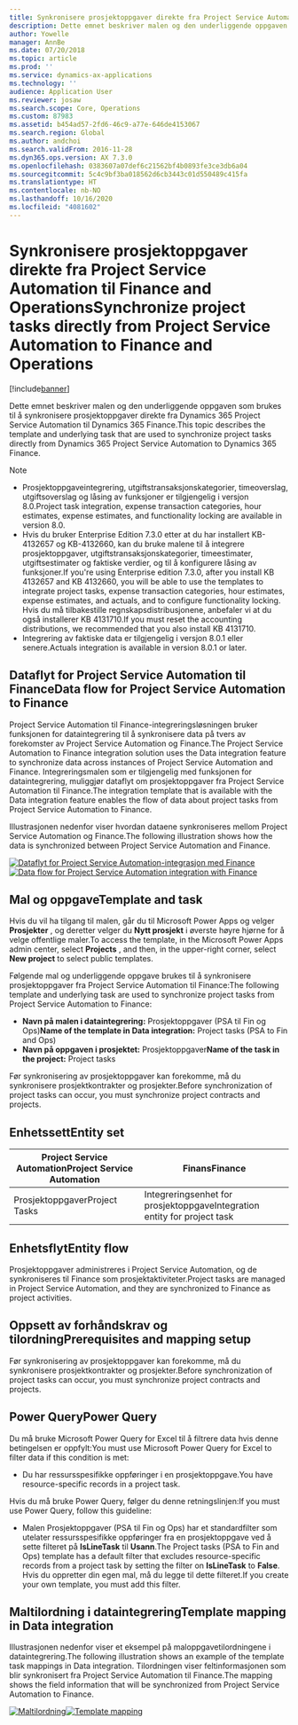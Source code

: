 ```yaml
---
title: Synkronisere prosjektoppgaver direkte fra Project Service Automation til Finance and Operations
description: Dette emnet beskriver malen og den underliggende oppgaven som brukes til å synkronisere prosjektoppgaver direkte fra Microsoft Dynamics 365 Project Service Automation til Dynamics 365 Finance.
author: Yowelle
manager: AnnBe
ms.date: 07/20/2018
ms.topic: article
ms.prod: ''
ms.service: dynamics-ax-applications
ms.technology: ''
audience: Application User
ms.reviewer: josaw
ms.search.scope: Core, Operations
ms.custom: 87983
ms.assetid: b454ad57-2fd6-46c9-a77e-646de4153067
ms.search.region: Global
ms.author: andchoi
ms.search.validFrom: 2016-11-28
ms.dyn365.ops.version: AX 7.3.0
ms.openlocfilehash: 0383607a07def6c21562bf4b0893fe3ce3db6a04
ms.sourcegitcommit: 5c4c9bf3ba018562d6cb3443c01d550489c415fa
ms.translationtype: HT
ms.contentlocale: nb-NO
ms.lasthandoff: 10/16/2020
ms.locfileid: "4081602"
---
```

# <a name="synchronize-project-tasks-directly-from-project-service-automation-to-finance-and-operations"></a><span data-ttu-id="b30b7-103">Synkronisere prosjektoppgaver direkte fra Project Service Automation til Finance and Operations</span><span class="sxs-lookup"><span data-stu-id="b30b7-103">Synchronize project tasks directly from Project Service Automation to Finance and Operations</span></span>

[!include[banner](../includes/banner.md)]

<span data-ttu-id="b30b7-104">Dette emnet beskriver malen og den underliggende oppgaven som brukes til å synkronisere prosjektoppgaver direkte fra Dynamics 365 Project Service Automation til Dynamics 365 Finance.</span><span class="sxs-lookup"><span data-stu-id="b30b7-104">This topic describes the template and underlying task that are used to synchronize project tasks directly from Dynamics 365 Project Service Automation to Dynamics 365 Finance.</span></span>

> [!NOTE]
> - <span data-ttu-id="b30b7-105">Prosjektoppgaveintegrering, utgiftstransaksjonskategorier, timeoverslag, utgiftsoverslag og låsing av funksjoner er tilgjengelig i versjon 8.0.</span><span class="sxs-lookup"><span data-stu-id="b30b7-105">Project task integration, expense transaction categories, hour estimates, expense estimates, and functionality locking are available in version 8.0.</span></span>
> - <span data-ttu-id="b30b7-106">Hvis du bruker Enterprise Edition 7.3.0 etter at du har installert KB-4132657 og KB-4132660, kan du bruke malene til å integrere prosjektoppgaver, utgiftstransaksjonskategorier, timeestimater, utgiftsestimater og faktiske verdier, og til å konfigurere låsing av funksjoner.</span><span class="sxs-lookup"><span data-stu-id="b30b7-106">If you're using Enterprise edition 7.3.0, after you install KB 4132657 and KB 4132660, you will be able to use the templates to integrate project tasks, expense transaction categories, hour estimates, expense estimates, and actuals, and to configure functionality locking.</span></span> <span data-ttu-id="b30b7-107">Hvis du må tilbakestille regnskapsdistribusjonene, anbefaler vi at du også installerer KB 4131710.</span><span class="sxs-lookup"><span data-stu-id="b30b7-107">If you must reset the accounting distributions, we recommended that you also install KB 4131710.</span></span>
> - <span data-ttu-id="b30b7-108">Integrering av faktiske data er tilgjengelig i versjon 8.0.1 eller senere.</span><span class="sxs-lookup"><span data-stu-id="b30b7-108">Actuals integration is available in version 8.0.1 or later.</span></span>

## <a name="data-flow-for-project-service-automation-to-finance"></a><span data-ttu-id="b30b7-109">Dataflyt for Project Service Automation til Finance</span><span class="sxs-lookup"><span data-stu-id="b30b7-109">Data flow for Project Service Automation to Finance</span></span>

<span data-ttu-id="b30b7-110">Project Service Automation til Finance-integreringsløsningen bruker funksjonen for dataintegrering til å synkronisere data på tvers av forekomster av Project Service Automation og Finance.</span><span class="sxs-lookup"><span data-stu-id="b30b7-110">The Project Service Automation to Finance integration solution uses the Data integration feature to synchronize data across instances of Project Service Automation and Finance.</span></span> <span data-ttu-id="b30b7-111">Integreringsmalen som er tilgjengelig med funksjonen for dataintegrering, muliggjør dataflyt om prosjektoppgaver fra Project Service Automation til Finance.</span><span class="sxs-lookup"><span data-stu-id="b30b7-111">The integration template that is available with the Data integration feature enables the flow of data about project tasks from Project Service Automation to Finance.</span></span>

<span data-ttu-id="b30b7-112">Illustrasjonen nedenfor viser hvordan dataene synkroniseres mellom Project Service Automation og Finance.</span><span class="sxs-lookup"><span data-stu-id="b30b7-112">The following illustration shows how the data is synchronized between Project Service Automation and Finance.</span></span>

<span data-ttu-id="b30b7-113">[![Dataflyt for Project Service Automation-integrasjon med Finance](./media/ProjectTasksFlow.png)](./media/ProjectTasksFlow.png)</span><span class="sxs-lookup"><span data-stu-id="b30b7-113">[![Data flow for Project Service Automation integration with Finance](./media/ProjectTasksFlow.png)](./media/ProjectTasksFlow.png)</span></span>

## <a name="template-and-task"></a><span data-ttu-id="b30b7-114">Mal og oppgave</span><span class="sxs-lookup"><span data-stu-id="b30b7-114">Template and task</span></span>

<span data-ttu-id="b30b7-115">Hvis du vil ha tilgang til malen, går du til Microsoft Power Apps og velger **Prosjekter** , og deretter velger du **Nytt prosjekt** i øverste høyre hjørne for å velge offentlige maler.</span><span class="sxs-lookup"><span data-stu-id="b30b7-115">To access the template, in the Microsoft Power Apps admin center, select **Projects** , and then, in the upper-right corner, select **New project** to select public templates.</span></span>

<span data-ttu-id="b30b7-116">Følgende mal og underliggende oppgave brukes til å synkronisere prosjektoppgaver fra Project Service Automation til Finance:</span><span class="sxs-lookup"><span data-stu-id="b30b7-116">The following template and underlying task are used to synchronize project tasks from Project Service Automation to Finance:</span></span>

- <span data-ttu-id="b30b7-117">**Navn på malen i dataintegrering:** Prosjektoppgaver (PSA til Fin og Ops)</span><span class="sxs-lookup"><span data-stu-id="b30b7-117">**Name of the template in Data integration:** Project tasks (PSA to Fin and Ops)</span></span>
- <span data-ttu-id="b30b7-118">**Navn på oppgaven i prosjektet:** Prosjektoppgaver</span><span class="sxs-lookup"><span data-stu-id="b30b7-118">**Name of the task in the project:** Project tasks</span></span>

<span data-ttu-id="b30b7-119">Før synkronisering av prosjektoppgaver kan forekomme, må du synkronisere prosjektkontrakter og prosjekter.</span><span class="sxs-lookup"><span data-stu-id="b30b7-119">Before synchronization of project tasks can occur, you must synchronize project contracts and projects.</span></span>

## <a name="entity-set"></a><span data-ttu-id="b30b7-120">Enhetssett</span><span class="sxs-lookup"><span data-stu-id="b30b7-120">Entity set</span></span>

| <span data-ttu-id="b30b7-121">Project Service Automation</span><span class="sxs-lookup"><span data-stu-id="b30b7-121">Project Service Automation</span></span> | <span data-ttu-id="b30b7-122">Finans</span><span class="sxs-lookup"><span data-stu-id="b30b7-122">Finance</span></span>                             |
|----------------------------|-------------------------------------|
| <span data-ttu-id="b30b7-123">Prosjektoppgaver</span><span class="sxs-lookup"><span data-stu-id="b30b7-123">Project Tasks</span></span>              | <span data-ttu-id="b30b7-124">Integreringsenhet for prosjektoppgave</span><span class="sxs-lookup"><span data-stu-id="b30b7-124">Integration entity for project task</span></span> |

## <a name="entity-flow"></a><span data-ttu-id="b30b7-125">Enhetsflyt</span><span class="sxs-lookup"><span data-stu-id="b30b7-125">Entity flow</span></span>

<span data-ttu-id="b30b7-126">Prosjektoppgaver administreres i Project Service Automation, og de synkroniseres til Finance som prosjektaktiviteter.</span><span class="sxs-lookup"><span data-stu-id="b30b7-126">Project tasks are managed in Project Service Automation, and they are synchronized to Finance as project activities.</span></span>

## <a name="prerequisites-and-mapping-setup"></a><span data-ttu-id="b30b7-127">Oppsett av forhåndskrav og tilordning</span><span class="sxs-lookup"><span data-stu-id="b30b7-127">Prerequisites and mapping setup</span></span>

<span data-ttu-id="b30b7-128">Før synkronisering av prosjektoppgaver kan forekomme, må du synkronisere prosjektkontrakter og prosjekter.</span><span class="sxs-lookup"><span data-stu-id="b30b7-128">Before synchronization of project tasks can occur, you must synchronize project contracts and projects.</span></span>

## <a name="power-query"></a><span data-ttu-id="b30b7-129">Power Query</span><span class="sxs-lookup"><span data-stu-id="b30b7-129">Power Query</span></span>

<span data-ttu-id="b30b7-130">Du må bruke Microsoft Power Query for Excel til å filtrere data hvis denne betingelsen er oppfylt:</span><span class="sxs-lookup"><span data-stu-id="b30b7-130">You must use Microsoft Power Query for Excel to filter data if this condition is met:</span></span>

- <span data-ttu-id="b30b7-131">Du har ressursspesifikke oppføringer i en prosjektoppgave.</span><span class="sxs-lookup"><span data-stu-id="b30b7-131">You have resource-specific records in a project task.</span></span>

<span data-ttu-id="b30b7-132">Hvis du må bruke Power Query, følger du denne retningslinjen:</span><span class="sxs-lookup"><span data-stu-id="b30b7-132">If you must use Power Query, follow this guideline:</span></span>

- <span data-ttu-id="b30b7-133">Malen Prosjektoppgaver (PSA til Fin og Ops) har et standardfilter som utelater ressursspesifikke oppføringer fra en prosjektoppgave ved å sette filteret på **IsLineTask** til **Usann**.</span><span class="sxs-lookup"><span data-stu-id="b30b7-133">The Project tasks (PSA to Fin and Ops) template has a default filter that excludes resource-specific records from a project task by setting the filter on **IsLineTask** to **False**.</span></span> <span data-ttu-id="b30b7-134">Hvis du oppretter din egen mal, må du legge til dette filteret.</span><span class="sxs-lookup"><span data-stu-id="b30b7-134">If you create your own template, you must add this filter.</span></span>

## <a name="template-mapping-in-data-integration"></a><span data-ttu-id="b30b7-135">Maltilordning i dataintegrering</span><span class="sxs-lookup"><span data-stu-id="b30b7-135">Template mapping in Data integration</span></span>

<span data-ttu-id="b30b7-136">Illustrasjonen nedenfor viser et eksempel på maloppgavetilordningene i dataintegrering.</span><span class="sxs-lookup"><span data-stu-id="b30b7-136">The following illustration shows an example of the template task mappings in Data integration.</span></span> <span data-ttu-id="b30b7-137">Tilordningen viser feltinformasjonen som blir synkronisert fra Project Service Automation til Finance.</span><span class="sxs-lookup"><span data-stu-id="b30b7-137">The mapping shows the field information that will be synchronized from Project Service Automation to Finance.</span></span>

<span data-ttu-id="b30b7-138">[![Maltilordning](./media/ProjectTasksMapping.png)](./media/ProjectTasksMapping.png)</span><span class="sxs-lookup"><span data-stu-id="b30b7-138">[![Template mapping](./media/ProjectTasksMapping.png)](./media/ProjectTasksMapping.png)</span></span>
